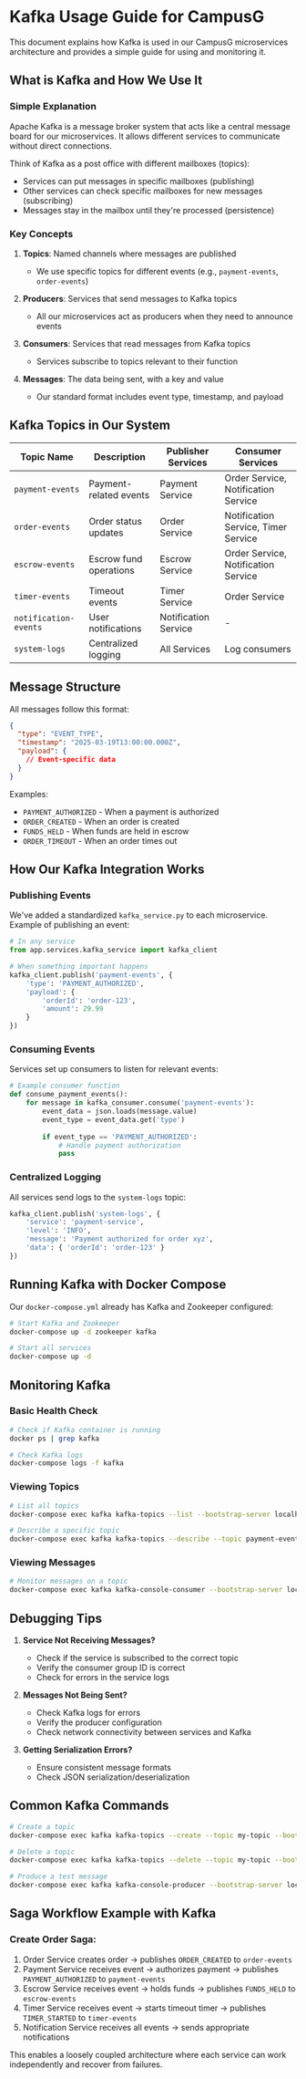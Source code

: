 # Kafka Usage Guide for CampusG

This document explains how Kafka is used in our CampusG microservices architecture and provides a simple guide for using and monitoring it.

## What is Kafka and How We Use It

### Simple Explanation

Apache Kafka is a message broker system that acts like a central message board for our microservices. It allows different services to communicate without direct connections.

Think of Kafka as a post office with different mailboxes (topics):
- Services can put messages in specific mailboxes (publishing)
- Other services can check specific mailboxes for new messages (subscribing)
- Messages stay in the mailbox until they're processed (persistence)

### Key Concepts

1. **Topics**: Named channels where messages are published
   - We use specific topics for different events (e.g., `payment-events`, `order-events`)

2. **Producers**: Services that send messages to Kafka topics
   - All our microservices act as producers when they need to announce events

3. **Consumers**: Services that read messages from Kafka topics
   - Services subscribe to topics relevant to their function

4. **Messages**: The data being sent, with a key and value
   - Our standard format includes event type, timestamp, and payload

## Kafka Topics in Our System

| Topic Name | Description | Publisher Services | Consumer Services |
|------------|-------------|-------------------|-------------------|
| `payment-events` | Payment-related events | Payment Service | Order Service, Notification Service |
| `order-events` | Order status updates | Order Service | Notification Service, Timer Service |
| `escrow-events` | Escrow fund operations | Escrow Service | Order Service, Notification Service |
| `timer-events` | Timeout events | Timer Service | Order Service |
| `notification-events` | User notifications | Notification Service | - |
| `system-logs` | Centralized logging | All Services | Log consumers |

## Message Structure

All messages follow this format:

```json
{
  "type": "EVENT_TYPE",
  "timestamp": "2025-03-19T13:00:00.000Z",
  "payload": {
    // Event-specific data
  }
}
```

Examples:
- `PAYMENT_AUTHORIZED` - When a payment is authorized
- `ORDER_CREATED` - When an order is created
- `FUNDS_HELD` - When funds are held in escrow
- `ORDER_TIMEOUT` - When an order times out

## How Our Kafka Integration Works

### Publishing Events

We've added a standardized `kafka_service.py` to each microservice. Example of publishing an event:

```python
# In any service
from app.services.kafka_service import kafka_client

# When something important happens
kafka_client.publish('payment-events', {
    'type': 'PAYMENT_AUTHORIZED', 
    'payload': {
        'orderId': 'order-123',
        'amount': 29.99
    }
})
```

### Consuming Events

Services set up consumers to listen for relevant events:

```python
# Example consumer function
def consume_payment_events():
    for message in kafka_consumer.consume('payment-events'):
        event_data = json.loads(message.value)
        event_type = event_data.get('type')
        
        if event_type == 'PAYMENT_AUTHORIZED':
            # Handle payment authorization
            pass
```

### Centralized Logging

All services send logs to the `system-logs` topic:

```python
kafka_client.publish('system-logs', {
    'service': 'payment-service',
    'level': 'INFO',
    'message': 'Payment authorized for order xyz',
    'data': { 'orderId': 'order-123' }
})
```

## Running Kafka with Docker Compose

Our `docker-compose.yml` already has Kafka and Zookeeper configured:

```bash
# Start Kafka and Zookeeper
docker-compose up -d zookeeper kafka

# Start all services
docker-compose up -d
```

## Monitoring Kafka

### Basic Health Check

```bash
# Check if Kafka container is running
docker ps | grep kafka

# Check Kafka logs
docker-compose logs -f kafka
```

### Viewing Topics

```bash
# List all topics
docker-compose exec kafka kafka-topics --list --bootstrap-server localhost:9092

# Describe a specific topic
docker-compose exec kafka kafka-topics --describe --topic payment-events --bootstrap-server localhost:9092
```

### Viewing Messages

```bash
# Monitor messages on a topic
docker-compose exec kafka kafka-console-consumer --bootstrap-server localhost:9092 --topic payment-events --from-beginning
```

## Debugging Tips

1. **Service Not Receiving Messages?**
   - Check if the service is subscribed to the correct topic
   - Verify the consumer group ID is correct
   - Check for errors in the service logs

2. **Messages Not Being Sent?**
   - Check Kafka logs for errors
   - Verify the producer configuration
   - Check network connectivity between services and Kafka

3. **Getting Serialization Errors?**
   - Ensure consistent message formats
   - Check JSON serialization/deserialization

## Common Kafka Commands

```bash
# Create a topic
docker-compose exec kafka kafka-topics --create --topic my-topic --bootstrap-server localhost:9092 --partitions 1 --replication-factor 1

# Delete a topic
docker-compose exec kafka kafka-topics --delete --topic my-topic --bootstrap-server localhost:9092

# Produce a test message
docker-compose exec kafka kafka-console-producer --bootstrap-server localhost:9092 --topic my-topic
```

## Saga Workflow Example with Kafka

### Create Order Saga:

1. Order Service creates order → publishes `ORDER_CREATED` to `order-events`
2. Payment Service receives event → authorizes payment → publishes `PAYMENT_AUTHORIZED` to `payment-events`
3. Escrow Service receives event → holds funds → publishes `FUNDS_HELD` to `escrow-events`
4. Timer Service receives event → starts timeout timer → publishes `TIMER_STARTED` to `timer-events`
5. Notification Service receives all events → sends appropriate notifications

This enables a loosely coupled architecture where each service can work independently and recover from failures.
